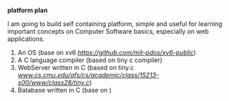**platform plan**



I am going to build self containing platform, simple and useful for learning important concepts on Computer Software basics, especially on web applications.

1. An OS (base on xv6 _https://github.com/mit-pdos/xv6-public_)
2. A C language compiler (based on tiny c compiler)
3. WebServer written in C (based on tiny.c _www.cs.cmu.edu/afs/cs/academic/class/15213-s00/www/class28/tiny.c_)
4. Batabase written in C (base on )

